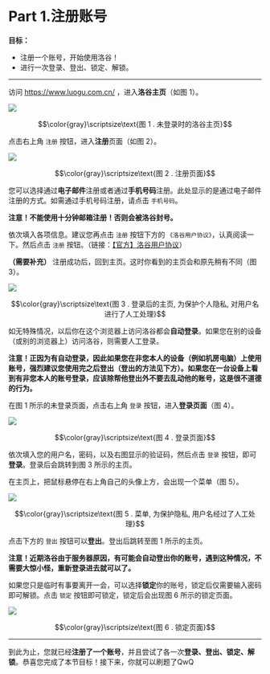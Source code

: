 # Part 1.注册账号
**目标：** 

- 注册一个账号，开始使用洛谷！ 
- 进行一次登录、登出、锁定、解锁。

****

访问 <https://www.luogu.com.cn/> ，进入**洛谷主页**（如图 $1$）。

![](https://cdn.luogu.com.cn/upload/image_hosting/a2s9166a.png)

$$\color{gray}\scriptsize\text{图 1 . 未登录时的洛谷主页}$$

点击右上角 `注册` 按钮，进入**注册**页面（如图 $2$）。

![](https://cdn.luogu.com.cn/upload/image_hosting/qn4wjrud.png)

$$\color{gray}\scriptsize\text{图 2 . 注册页面}$$

您可以选择通过**电子邮件**注册或者通过**手机号码**注册。此处显示的是通过电子邮件注册的方式。如需通过手机号码注册，请点击 `手机号码`。

**注意！不能使用十分钟邮箱注册！否则会被洛谷封号。**

依次填入各项信息。建议您再点击 `注册` 按钮下方的 `《洛谷用户协议》`，认真阅读一下。然后点击 `注册` 按钮。（链接：[【官方】洛谷用户协议](https://www.luogu.com.cn/blog/luogu/luogu-EULA)）

**（需要补充）** 注册成功后，回到主页。这时你看到的主页会和原先稍有不同（图 $3$）。

![](https://cdn.luogu.com.cn/upload/image_hosting/po923jv6.png)

$$\color{gray}\scriptsize\text{图 3 . 登录后的主页, 为保护个人隐私, 对用户名进行了人工处理}$$

如无特殊情况，以后你在这个浏览器上访问洛谷都会**自动登录**。如果您在别的设备（或别的浏览器上）访问洛谷，则需要人工登录。

**注意！正因为有自动登录，因此如果您在非您本人的设备（例如机房电脑）上使用账号，强烈建议您使用完之后登出（登出的方法见下方）。如果您在一台设备上看到有非您本人的账号登录，应该除帮他登出外不要去乱动他的账号，这是很不道德的行为。**

在图 $1$ 所示的未登录页面，点击右上角 `登录` 按钮，进入**登录页面**（图 $4$）。

![](https://cdn.luogu.com.cn/upload/image_hosting/sejoriz2.png)

$$\color{gray}\scriptsize\text{图 4 . 登录页面}$$

依次填入您的用户名，密码，以及右图显示的验证码，然后点击 `登录` 按钮，即可**登录**。登录后会跳转到图 $3$ 所示的主页。

在主页上，把鼠标悬停在右上角自己的头像上方，会出现一个菜单（图 $5$）。

![](https://cdn.luogu.com.cn/upload/image_hosting/yjjt396d.png)

$$\color{gray}\scriptsize\text{图 5 . 菜单, 为保护隐私, 用户名经过了人工处理}$$

点击下方的 `登出` 按钮可以**登出**。登出后跳转至图 $1$ 所示的主页。

**注意！近期洛谷由于服务器原因，有可能会自动登出你的账号，遇到这种情况，不需要大惊小怪，重新登录进去就可以了。**

如果您只是临时有事要离开一会，可以选择**锁定**你的账号，锁定后仅需要输入密码即可解锁。点击 `锁定` 按钮即可锁定，锁定后会出现图 $6$ 所示的锁定页面。

![](https://cdn.luogu.com.cn/upload/image_hosting/eaa3grod.png)

$$\color{gray}\scriptsize\text{图 6 . 锁定页面}$$

****

到此为止，您就已经**注册了一个账号**，并且尝试了各一次**登录、登出、锁定、解锁**。恭喜您完成了本节目标！接下来，你就可以刷题了QwQ
